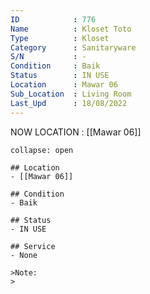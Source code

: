 ```yaml
---
ID            : 776
Name          : Kloset Toto
Type          : Kloset
Category      : Sanitaryware
S/N           : -
Condition     : Baik
Status        : IN USE
Location      : Mawar 06
Sub_Location  : Living Room
Last_Upd      : 18/08/2022
---
```



NOW LOCATION : [[Mawar 06]]

```ad-History
collapse: open

## Location
- [[Mawar 06]]

## Condition
- Baik

## Status
- IN USE

## Service
- None

>Note:
>


```
